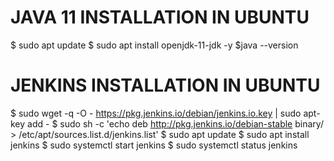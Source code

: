 # JAVA 11 INSTALLATION IN UBUNTU
$ sudo apt update
$ sudo apt install openjdk-11-jdk -y
$java --version 

# JENKINS INSTALLATION IN UBUNTU
$ sudo wget -q -O - https://pkg.jenkins.io/debian/jenkins.io.key | sudo apt-key add -
$ sudo sh -c 'echo deb http://pkg.jenkins.io/debian-stable binary/ > /etc/apt/sources.list.d/jenkins.list'
$ sudo apt update
$ sudo apt install jenkins
$ sudo systemctl start jenkins
$ sudo systemctl status jenkins

